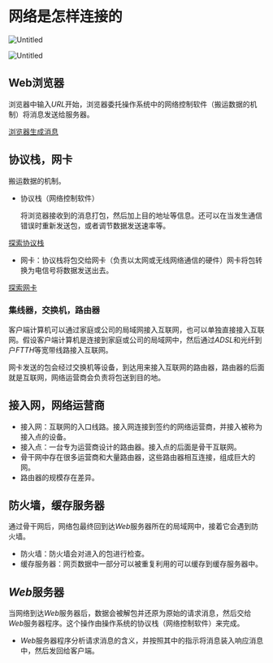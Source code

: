 # 网络是怎样连接的

![Untitled](%E7%BD%91%E7%BB%9C%E6%98%AF%E6%80%8E%E6%A0%B7%E8%BF%9E%E6%8E%A5%E7%9A%84%206f3de266257b45d7b42548e1570f9dab/Untitled.png)

![Untitled](%E7%BD%91%E7%BB%9C%E6%98%AF%E6%80%8E%E6%A0%B7%E8%BF%9E%E6%8E%A5%E7%9A%84%206f3de266257b45d7b42548e1570f9dab/Untitled%201.png)

## Web浏览器

浏览器中输入$URL$开始，浏览器委托操作系统中的网络控制软件（搬运数据的机制）将消息发送给服务器。

[浏览器生成消息](%E7%BD%91%E7%BB%9C%E6%98%AF%E6%80%8E%E6%A0%B7%E8%BF%9E%E6%8E%A5%E7%9A%84%206f3de266257b45d7b42548e1570f9dab/%E6%B5%8F%E8%A7%88%E5%99%A8%E7%94%9F%E6%88%90%E6%B6%88%E6%81%AF%204d63cde8eee84afe95709198402e00ff.md)

## 协议栈，网卡

搬运数据的机制。

- 协议栈（网络控制软件）
    
    将浏览器接收到的消息打包，然后加上目的地址等信息。还可以在当发生通信错误时重新发送包，或者调节数据发送速率等。
    

[探索协议栈](%E7%BD%91%E7%BB%9C%E6%98%AF%E6%80%8E%E6%A0%B7%E8%BF%9E%E6%8E%A5%E7%9A%84%206f3de266257b45d7b42548e1570f9dab/%E6%8E%A2%E7%B4%A2%E5%8D%8F%E8%AE%AE%E6%A0%88%202fd346e04d914ece857bb4a99e70bc46.md)

- 网卡：协议栈将包交给网卡（负责以太网或无线网络通信的硬件）网卡将包转换为电信号将数据发送出去。

[探索网卡](%E7%BD%91%E7%BB%9C%E6%98%AF%E6%80%8E%E6%A0%B7%E8%BF%9E%E6%8E%A5%E7%9A%84%206f3de266257b45d7b42548e1570f9dab/%E6%8E%A2%E7%B4%A2%E7%BD%91%E5%8D%A1%20c033791f2b3e4509b8198339ddb8fafb.md)

### 集线器，交换机，路由器

客户端计算机可以通过家庭或公司的局域网接入互联网，也可以单独直接接入互联网。假设客户端计算机是连接到家庭或公司的局域网中，然后通过$ADSL$和光纤到户$FTTH$等宽带线路接入互联网。

网卡发送的包会经过交换机等设备，到达用来接入互联网的路由器，路由器的后面就是互联网，网络运营商会负责将包送到目的地。

## 接入网，网络运营商

- 接入网：互联网的入口线路。接入网连接到签约的网络运营商，并接入被称为接入点的设备。
- 接入点：一台专为运营商设计的路由器。接入点的后面是骨干互联网。
- 骨干网中存在很多运营商和大量路由器，这些路由器相互连接，组成巨大的网。
- 路由器的规模存在差异。

## 防火墙，缓存服务器

通过骨干网后，网络包最终回到达$Web$服务器所在的局域网中，接着它会遇到防火墙。

- 防火墙：防火墙会对进入的包进行检查。
- 缓存服务器：网页数据中一部分可以被重复利用的可以缓存到缓存服务器中。

## $Web$服务器

当网络到达$Web$服务器后，数据会被解包并还原为原始的请求消息，然后交给$Web$服务器程序。这个操作由操作系统的协议栈（网络控制软件）来完成。

- $Web$服务器程序分析请求消息的含义，并按照其中的指示将消息装入响应消息中，然后发回给客户端。